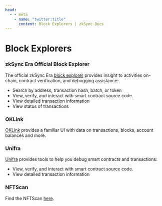 ```yaml
---
head:
  - - meta
    - name: "twitter:title"
      content: Block Explorers | zkSync Docs
---
```


# Block Explorers

### zkSync Era Official Block Explorer

The official zkSync Era [block explorer](https://explorer.zksync.io/) provides insight to activities on-chain, contract verification, and debugging assistance:

- Search by address, transaction hash, batch, or token
- View, verify, and interact with smart contract source code.
- View detailed transaction information
- View status of transactions

### OKLink

[OKLink](https://www.oklink.com/zksync) provides a familiar UI with data on transactions, blocks, account balances and more.

### Unifra

[Unifra](https://zksync-era.unifra.xyz/) provides tools to help you debug smart contracts and transactions:

- View, verify, and interact with smart contract source code.
- View detailed transaction information

### NFTScan

Find the NFTScan [here](https://zksync.nftscan.com/).

